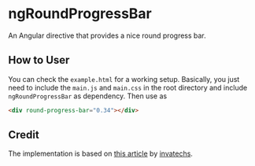 # ngRoundProgressBar

An Angular directive that provides a nice round progress bar.


## How to User

You can check the `example.html` for a working setup. Basically, you just need to include the `main.js` and `main.css`
in the root directory and include `ngRoundProgressBar` as dependency. Then use as

```html
<div round-progress-bar="0.34"></div>
```


## Credit

The implementation is based on [this article](http://blog.invatechs.com/round_progress_bar_with_html5_css3_and_javascript)
by [invatechs](http://blog.invatechs.com/).
